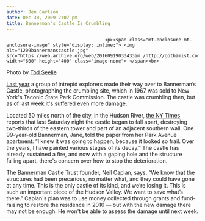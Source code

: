 ```yaml
---
author: Jen Carlson
date: Dec 30, 2009 2:07 pm
title: Bannerman's Castle Is Crumbling
---
```


	
										<p><span class="mt-enclosure mt-enclosure-image" style="display: inline;"> <img alt="1209bannermanscastle.jpg" src="https://web.archive.org/web/20160919033433im_/http://gothamist.com/attachments/arts_jen/1209bannermanscastle.jpg" width="600" height="400" class="image-none"> </span><br>
<span class="photo_caption">Photo by <a href="https://web.archive.org/web/20160919033433/http://suckapants.com/2008/10/your-failure-is-integral-part-of-story.html">Tod Seelie</a></span></p>

<p><a href="https://web.archive.org/web/20160919033433/http://gothamist.com/2008/10/14/bannerman_island.php">Last year</a> a group of intrepid explorers made their way over to Bannerman&#x2019;s Castle, photographing the crumbling site, which in 1967 was sold to New York&apos;s Taconic State Park Commission. The castle was crumbling then, but as of last week it&apos;s suffered even more damage.</p>

<p>Located 50 miles north of the city, in the Hudson River, <a href="https://web.archive.org/web/20160919033433/http://www.nytimes.com/2009/12/30/nyregion/30castle.html?partner=rss&amp;emc=rss">the NY Times</a> reports that last Saturday night the castle began to fall apart, destroying two-thirds of the eastern tower and part of an adjacent southern wall. One 99-year-old Bannerman, Jane, told the paper from her Park Avenue apartment: &#x201C;I knew it was going to happen, because it looked so frail. Over the years, I have painted various stages of its decay.&#x201D; The castle has already sustained a fire, and now with a gaping hole and the structure falling apart, there&apos;s concern over how to stop the deterioration. </p>

<p>The Bannerman Castle Trust founder, Neil Caplan, says, &#x201C;We know that the structures had been precarious, no matter what, and they could have gone at any time. This is the only castle of its kind, and we&#x2019;re losing it. This is such an important piece of the Hudson Valley. We want to save what&#x2019;s there.&#x201D; Caplan&apos;s plan was to use money collected through grants and fund-raising to restore the residence in 2010 &#x2014; but with the new damage there may not be enough. He won&apos;t be able to assess the damage until next week.</p>					
										
									
				